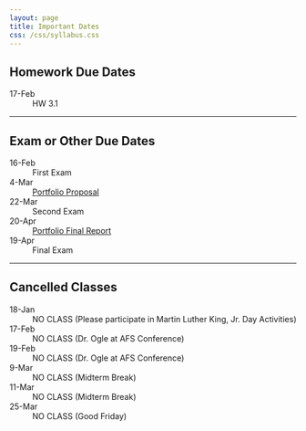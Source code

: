 ```yaml
---
layout: page
title: Important Dates
css: /css/syllabus.css
---
```


## Homework Due Dates
<dl class="dl-horizontal">
<dt>17-Feb</dt><dd>HW 3.1</dd>
</dl>

<!---
<dt>10-Feb</dt><dd>HW 2.7</dd>
<dt>8-Feb</dt><dd>HW 2.6</dd>
<dt>5-Feb</dt><dd>HW 2.5</dd>
<dt>3-Feb</dt><dd>HW 2.4</dd>
<dt>1-Feb</dt><dd>HW 2.1-2.3</dd>
<dt>27-Jan</dt><dd>HW 1.2</dd>
<dt>20-Jan</dt><dd>HW 1.1</dd>
--->

---- 

## Exam or Other Due Dates
<dl class="dl-horizontal">
<dt>16-Feb</dt><dd>First Exam</dd>
<dt>4-Mar</dt><dd><a href="Syllabus-Current.html#final-portfolio">Portfolio Proposal</a></dd>
<dt>22-Mar</dt><dd>Second Exam</dd>
<dt>20-Apr</dt><dd><a href="Syllabus-Current.html#final-portfolio">Portfolio Final Report</a></dd>
<dt>19-Apr</dt><dd>Final Exam</dd>
</dl>

---- 

## Cancelled Classes
<dl class="dl-horizontal">
<dt>18-Jan</dt><dd>NO CLASS (Please participate in Martin Luther King, Jr. Day Activities)</dd>
<dt>17-Feb</dt><dd>NO CLASS (Dr. Ogle at AFS Conference)</dd>
<dt>19-Feb</dt><dd>NO CLASS (Dr. Ogle at AFS Conference)</dd>
<dt>9-Mar</dt><dd>NO CLASS (Midterm Break)</dd>
<dt>11-Mar</dt><dd>NO CLASS (Midterm Break)</dd>
<dt>25-Mar</dt><dd>NO CLASS (Good Friday)</dd>
</dl>

